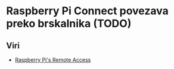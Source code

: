 # Raspberry Pi Connect povezava preko brskalnika (TODO)


## Viri

- [Raspberry Pi's Remote Access](https://www.howtogeek.com/raspberry-pi-connect-32bit-support/)


